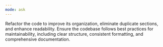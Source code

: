 ```yaml
---
mode: ask
---
```

Refactor the code to improve its organization, eliminate duplicate sections, and enhance readability. Ensure the codebase follows best practices for maintainability, including clear structure, consistent formatting, and comprehensive documentation.
